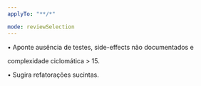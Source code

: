 ```yaml
---
applyTo: "**/*"

mode: reviewSelection
---
```

• Aponte ausência de testes, side-effects não documentados e

  complexidade ciclomática > 15.

• Sugira refatorações sucintas.
